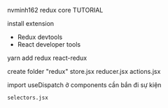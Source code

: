 nvminh162 redux core TUTORIAL

install extension
- Redux devtools
- React developer tools

yarn add redux react-redux

create folder "redux"
    store.jsx
    reducer.jsx
    actions.jsx

import useDispatch ở components cần bắn đi sự kiện

    selectors.jsx